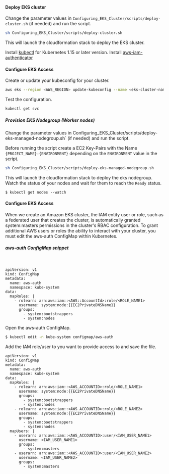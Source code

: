 
#### Deploy EKS cluster
Change the parameter values in `Configuring_EKS_Cluster/scripts/deploy-cluster.sh` (if needed) and run the script.
```bash
sh Configuring_EKS_Cluster/scripts/deploy-cluster.sh 
```

This will launch the cloudformation stack to deploy the EKS cluster.

Install [kubectl](https://docs.aws.amazon.com/eks/latest/userguide/install-kubectl.html) for Kubernetes 1.15 or later version.
Install [aws-iam-authenticator](https://docs.aws.amazon.com/eks/latest/userguide/install-aws-iam-authenticator.html)

#### Configure EKS Access

Create or update your kubeconfig for your cluster.

```bash
aws eks --region <AWS_REGION> update-kubeconfig --name <eks-cluster-name> 
```

Test the configuration.

```bash
kubectl get svc
```

##### Provision EKS Nodegroup (Worker nodes)
Change the parameter values in Configuring_EKS_Cluster/scripts/deploy-eks-managed-nodegroup.sh` (if needed) and run the script.

Before running the script create a EC2 Key-Pairs with the Name `{PROJECT_NAME}-{ENVIRONMENT}` depending on the `ENVIRONMENT` value in the script.
```bash
sh Configuring_EKS_Cluster/scripts/deploy-eks-managed-nodegroup.sh
```

This will launch the cloudformation stack to deploy the eks nodegroup. Watch the status of your nodes and wait for them to reach the `Ready` status.
```
$ kubectl get nodes --watch
```

#### Configure EKS Access

When we create an Amazon EKS cluster, the IAM entity user or role, such as a federated user that creates the cluster, is automatically granted system:masters permissions in the cluster's RBAC configuration. To grant additional AWS users or roles the ability to interact with your cluster, you must edit the aws-auth ConfigMap within Kubernetes.

##### aws-auth ConfigMap snippet
&nbsp;
```
apiVersion: v1
kind: ConfigMap
metadata:
  name: aws-auth
  namespace: kube-system
data:
  mapRoles: |
    - rolearn: arn:aws:iam::<AWS::AccountId>:role/<ROLE_NAME1>
      username: system:node:{{EC2PrivateDNSName}}
      groups:
        - system:bootstrappers
        - system:nodes
```

Open the aws-auth ConfigMap.

```bash
$ kubectl edit -n kube-system configmap/aws-auth
```

Add the IAM role/user to you want to provide access to and save the file.

```
apiVersion: v1
kind: ConfigMap
metadata:
  name: aws-auth
  namespace: kube-system
data:
  mapRoles: |
    - rolearn: arn:aws:iam::<AWS_ACCOUNTID>:role/<ROLE_NAME1>
      username: system:node:{{EC2PrivateDNSName}}
      groups:
        - system:bootstrappers
        - system:nodes
    - rolearn: arn:aws:iam::<AWS_ACCOUNTID>:role/<ROLE_NAME2>
      username: system:node:{{EC2PrivateDNSName}}
      groups:
        - system:bootstrappers
        - system:nodes
  mapUsers: |
    - userarn: arn:aws:iam::<AWS_ACCOUNTID>:user/<IAM_USER_NAME1>
      username: <IAM_USER_NAME1>
      groups:
        - system:masters
    - userarn: arn:aws:iam::<AWS_ACCOUNTID>:user/<IAM_USER_NAME2>
      username: <IAM_USER_NAME2>
      groups:
        - system:masters
```

